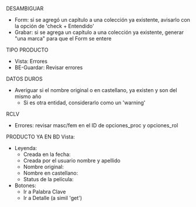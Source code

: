 DESAMBIGUAR
- Form: si se agregó un capítulo a una colección ya existente, avisarlo con la opción de 'check + Entendido'
- Grabar: si se agrega un capítulo a una colección ya existente, generar "una marca" para que el Form se entere

TIPO PRODUCTO
- Vista: Errores
- BE-Guardar: Revisar errores

DATOS DUROS
- Averiguar si el nombre original o en castellano, ya existen y son del mismo año
    - Si es otra entidad, considerarlo como un 'warning'

RCLV
- Errores: revisar masc/fem en el ID de opciones_proc y opciones_rol

PRODUCTO YA EN BD
Vista:
- Leyenda:
    - Creada en la fecha:
    - Creada por el usuario nombre y apellido
    - Nombre original:
    - Nombre en castellano:
    - Status de la película:
- Botones:
    - Ir a Palabra Clave
    - Ir a Detalle (a simil 'get')
